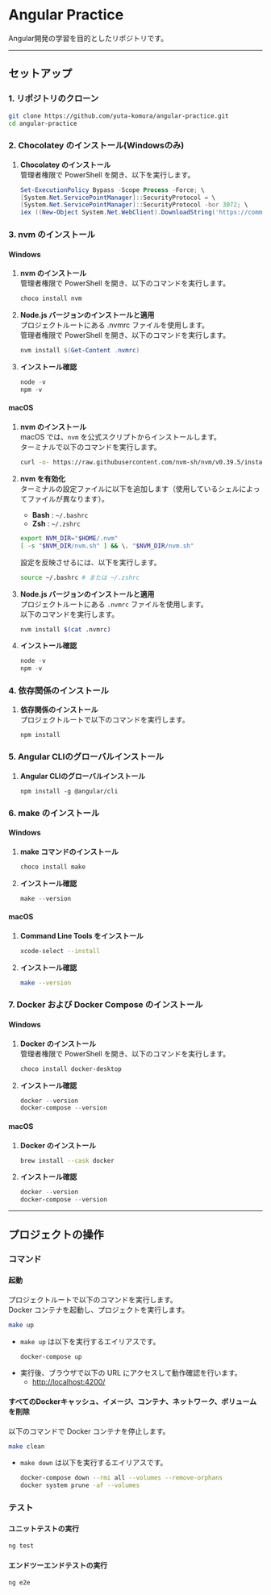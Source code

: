 # Angular Practice

Angular開発の学習を目的としたリポジトリです。

---

## セットアップ

### 1. リポジトリのクローン

```bash
git clone https://github.com/yuta-komura/angular-practice.git
cd angular-practice
```

### 2. Chocolatey のインストール(Windowsのみ)

1. **Chocolatey のインストール**  
   管理者権限で PowerShell を開き、以下を実行します。
   ```powershell
   Set-ExecutionPolicy Bypass -Scope Process -Force; \
   [System.Net.ServicePointManager]::SecurityProtocol = \
   [System.Net.ServicePointManager]::SecurityProtocol -bor 3072; \
   iex ((New-Object System.Net.WebClient).DownloadString('https://community.chocolatey.org/install.ps1'))
   ```

### 3. nvm のインストール

#### Windows

1. **nvm のインストール**  
   管理者権限で PowerShell を開き、以下のコマンドを実行します。

   ```powershell
   choco install nvm
   ```

2. **Node.js バージョンのインストールと適用**  
   プロジェクトルートにある .nvmrc ファイルを使用します。  
   管理者権限で PowerShell を開き、以下のコマンドを実行します。

   ```powershell
   nvm install $(Get-Content .nvmrc)
   ```

3. **インストール確認**
   ```powershell
   node -v
   npm -v
   ```

#### macOS

1. **nvm のインストール**  
   macOS では、`nvm` を公式スクリプトからインストールします。  
   ターミナルで以下のコマンドを実行します。

   ```bash
   curl -o- https://raw.githubusercontent.com/nvm-sh/nvm/v0.39.5/install.sh | bash
   ```

2. **nvm を有効化**  
   ターミナルの設定ファイルに以下を追加します（使用しているシェルによってファイルが異なります）。

   - **Bash** : `~/.bashrc`
   - **Zsh** : `~/.zshrc`

   ```bash
   export NVM_DIR="$HOME/.nvm"
   [ -s "$NVM_DIR/nvm.sh" ] && \. "$NVM_DIR/nvm.sh"
   ```

   設定を反映させるには、以下を実行します。

   ```bash
   source ~/.bashrc # または ~/.zshrc
   ```

3. **Node.js バージョンのインストールと適用**  
   プロジェクトルートにある `.nvmrc` ファイルを使用します。  
   以下のコマンドを実行します。

   ```bash
   nvm install $(cat .nvmrc)
   ```

4. **インストール確認**
   ```powershell
   node -v
   npm -v
   ```

### 4. 依存関係のインストール

1. **依存関係のインストール**  
   プロジェクトルートで以下のコマンドを実行します。
   ```
   npm install
   ```

### 5. Angular CLIのグローバルインストール

1. **Angular CLIのグローバルインストール**
   ```
   npm install -g @angular/cli
   ```

### 6. make のインストール

#### Windows

1. **make コマンドのインストール**

   ```powershell
   choco install make
   ```

2. **インストール確認**
   ```powershell
   make --version
   ```

#### macOS

1. **Command Line Tools をインストール**

   ```bash
   xcode-select --install
   ```

2. **インストール確認**
   ```bash
   make --version
   ```

### 7. Docker および Docker Compose のインストール

#### Windows

1. **Docker のインストール**  
   管理者権限で PowerShell を開き、以下のコマンドを実行します。
   ```powershell
   choco install docker-desktop
   ```
2. **インストール確認**
   ```powershell
   docker --version
   docker-compose --version
   ```

#### macOS

1. **Docker のインストール**
   ```bash
   brew install --cask docker
   ```
2. **インストール確認**
   ```powershell
   docker --version
   docker-compose --version
   ```

---

## プロジェクトの操作

### コマンド

#### 起動

プロジェクトルートで以下のコマンドを実行します。  
Docker コンテナを起動し、プロジェクトを実行します。

```bash
make up
```

- `make up` は以下を実行するエイリアスです。
  ```bash
  docker-compose up
  ```
- 実行後、ブラウザで以下の URL にアクセスして動作確認を行います。
  - [http://localhost:4200/](http://localhost:4200/)

#### すべてのDockerキャッシュ、イメージ、コンテナ、ネットワーク、ボリュームを削除

以下のコマンドで Docker コンテナを停止します。

```bash
make clean
```

- `make down` は以下を実行するエイリアスです。

  ```bash
  docker-compose down --rmi all --volumes --remove-orphans
  docker system prune -af --volumes
  ```

### テスト

#### ユニットテストの実行

```bash
ng test
```

#### エンドツーエンドテストの実行

```bash
ng e2e
```
